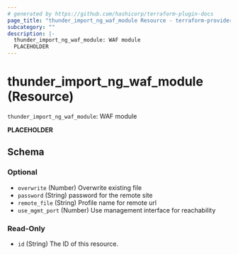 ```yaml
---
# generated by https://github.com/hashicorp/terraform-plugin-docs
page_title: "thunder_import_ng_waf_module Resource - terraform-provider-thunder"
subcategory: ""
description: |-
  thunder_import_ng_waf_module: WAF module
  PLACEHOLDER
---
```


# thunder_import_ng_waf_module (Resource)

`thunder_import_ng_waf_module`: WAF module

__PLACEHOLDER__



<!-- schema generated by tfplugindocs -->
## Schema

### Optional

- `overwrite` (Number) Overwrite existing file
- `password` (String) password for the remote site
- `remote_file` (String) Profile name for remote url
- `use_mgmt_port` (Number) Use management interface for reachability

### Read-Only

- `id` (String) The ID of this resource.



